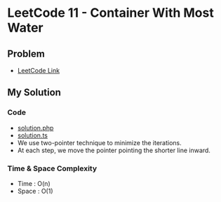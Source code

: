 # LeetCode 11 - Container With Most Water


## Problem  
- [LeetCode Link](https://leetcode.com/problems/container-with-most-water/)

## My Solution

### Code
- [solution.php](./solution.php)
- [solution.ts](./solution.ts)
- We use two-pointer technique to minimize the iterations.
- At each step, we move the pointer pointing the shorter line inward.

### Time & Space Complexity
- Time  : O(n)
- Space : O(1)
